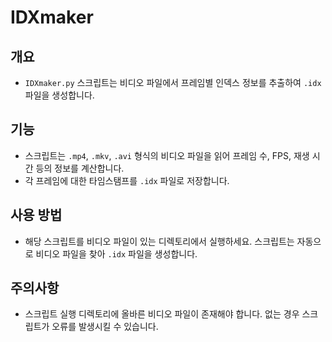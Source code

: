 # IDXmaker

## 개요
- `IDXmaker.py` 스크립트는 비디오 파일에서 프레임별 인덱스 정보를 추출하여 `.idx` 파일을 생성합니다.

## 기능
- 스크립트는 `.mp4`, `.mkv`, `.avi` 형식의 비디오 파일을 읽어 프레임 수, FPS, 재생 시간 등의 정보를 계산합니다.
- 각 프레임에 대한 타임스탬프를 `.idx` 파일로 저장합니다.

## 사용 방법
- 해당 스크립트를 비디오 파일이 있는 디렉토리에서 실행하세요. 스크립트는 자동으로 비디오 파일을 찾아 `.idx` 파일을 생성합니다.

## 주의사항
- 스크립트 실행 디렉토리에 올바른 비디오 파일이 존재해야 합니다. 없는 경우 스크립트가 오류를 발생시킬 수 있습니다.
